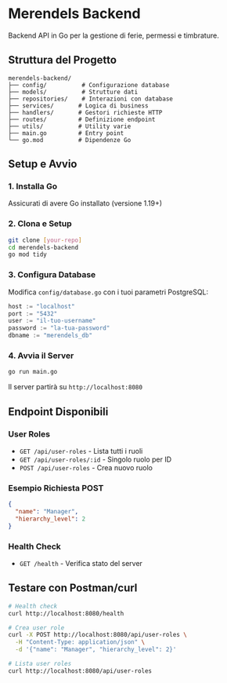 # Merendels Backend

Backend API in Go per la gestione di ferie, permessi e timbrature.

## Struttura del Progetto

```
merendels-backend/
├── config/          # Configurazione database
├── models/          # Strutture dati
├── repositories/    # Interazioni con database
├── services/       # Logica di business
├── handlers/       # Gestori richieste HTTP
├── routes/         # Definizione endpoint
├── utils/          # Utility varie
├── main.go         # Entry point
└── go.mod          # Dipendenze Go
```

## Setup e Avvio

### 1. Installa Go

Assicurati di avere Go installato (versione 1.19+)

### 2. Clona e Setup

```bash
git clone [your-repo]
cd merendels-backend
go mod tidy
```

### 3. Configura Database

Modifica `config/database.go` con i tuoi parametri PostgreSQL:

```go
host := "localhost"
port := "5432"
user := "il-tuo-username"
password := "la-tua-password"
dbname := "merendels_db"
```

### 4. Avvia il Server

```bash
go run main.go
```

Il server partirà su `http://localhost:8080`

## Endpoint Disponibili

### User Roles

- `GET /api/user-roles` - Lista tutti i ruoli
- `GET /api/user-roles/:id` - Singolo ruolo per ID
- `POST /api/user-roles` - Crea nuovo ruolo

### Esempio Richiesta POST

```json
{
  "name": "Manager",
  "hierarchy_level": 2
}
```

### Health Check

- `GET /health` - Verifica stato del server

## Testare con Postman/curl

```bash
# Health check
curl http://localhost:8080/health

# Crea user role
curl -X POST http://localhost:8080/api/user-roles \
  -H "Content-Type: application/json" \
  -d '{"name": "Manager", "hierarchy_level": 2}'

# Lista user roles
curl http://localhost:8080/api/user-roles
```
